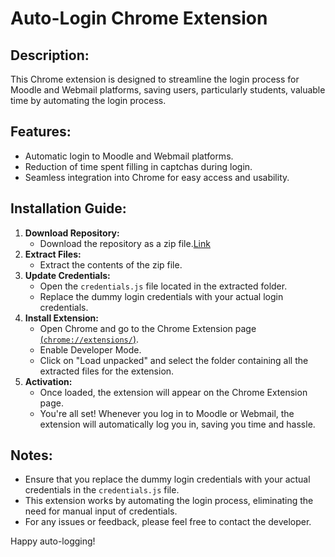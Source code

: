 # Auto-Login Chrome Extension

## Description:
This Chrome extension is designed to streamline the login process for Moodle and Webmail platforms, saving users, particularly students, valuable time by automating the login process.

## Features:
- Automatic login to Moodle and Webmail platforms.
- Reduction of time spent filling in captchas during login.
- Seamless integration into Chrome for easy access and usability.

## Installation Guide:
1. **Download Repository:**
   - Download the repository as a zip file.[Link](https://github.com/nanonine2460/Auto-Login/archive/refs/heads/main.zip)
2. **Extract Files:**
   - Extract the contents of the zip file.
3. **Update Credentials:**
   - Open the `credentials.js` file located in the extracted folder.
   - Replace the dummy login credentials with your actual login credentials.
4. **Install Extension:**
   - Open Chrome and go to the Chrome Extension page [(`chrome://extensions/`)](chrome://extensions/).
   - Enable Developer Mode.
   - Click on "Load unpacked" and select the folder containing all the extracted files for the extension.
5. **Activation:**
   - Once loaded, the extension will appear on the Chrome Extension page.
   - You're all set! Whenever you log in to Moodle or Webmail, the extension will automatically log you in, saving you time and hassle.

## Notes:
- Ensure that you replace the dummy login credentials with your actual credentials in the `credentials.js` file.
- This extension works by automating the login process, eliminating the need for manual input of credentials.
- For any issues or feedback, please feel free to contact the developer.

Happy auto-logging!

